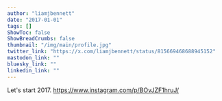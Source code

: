 ```yaml
---
author: "liamjbennett"
date: "2017-01-01"
tags: []
ShowToc: false
ShowBreadCrumbs: false
thumbnail: "/img/main/profile.jpg"
twitter_link: "https://x.com/liamjbennett/status/815669468688945152"
mastodon_link: ""
bluesky_link: ""
linkedin_link: ""
---
```


Let's start 2017. https://www.instagram.com/p/BOvJZF1hruJ/

